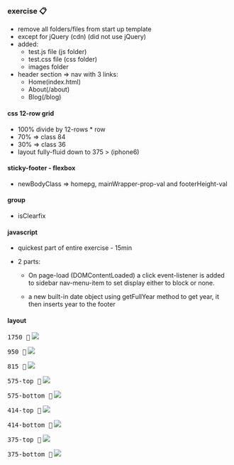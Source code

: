 ### exercise :clipboard:

- remove all folders/files from start up template
- except for jQuery (cdn) (did not use jQuery)
- added:
   +  test.js file (js folder)
   +  test.css file (css folder)
   +  images folder
- header section => nav with 3 links:
   +  Home(index.html)
   +  About(/about)
   +  Blog(/blog)

#### css 12-row grid 
- 100% divide by 12-rows * row
- 70% => class 84
- 30% => class 36
- layout fully-fluid down to 375 > (iphone6)

#### sticky-footer - flexbox
- newBodyClass => homepg, mainWrapper-prop-val and footerHeight-val

#### group
- isClearfix

#### javascript
- quickest part of entire exercise - 15min
- 2 parts:

   + On page-load (DOMContentLoaded) a click event-listener is added to 
     sidebar nav-menu-item to set display either to block or none.

   + a new built-in date object using getFullYear method to get year,
     it then inserts year to the footer


#### layout

<kbd>1750 :doughnut:</kbd>
![](public/images/1750+.png)

<kbd>950 :doughnut:</kbd>
![](public/images/950+.png)

<kbd>815 :doughnut:</kbd>
![](public/images/815+.png)

<kbd>575-top :doughnut:</kbd>
![](public/images/575-top.png)

<kbd>575-bottom :doughnut:</kbd>
![](public/images/575-bottom.png)

<kbd>414-top :doughnut:</kbd>
![](public/images/414-top.png)

<kbd>414-bottom :doughnut:</kbd>
![](public/images/414-bottom.png)

<kbd>375-top :doughnut:</kbd>
![](public/images/375-top.png)

<kbd>375-bottom :doughnut:</kbd>
![](public/images/375-bottom.png)









